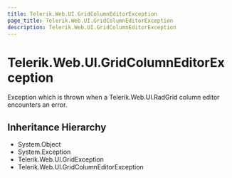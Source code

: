 ```yaml
---
title: Telerik.Web.UI.GridColumnEditorException
page_title: Telerik.Web.UI.GridColumnEditorException
description: Telerik.Web.UI.GridColumnEditorException
---
```


# Telerik.Web.UI.GridColumnEditorException

Exception which is thrown when a Telerik.Web.UI.RadGrid column editor encounters an error.

## Inheritance Hierarchy

* System.Object
* System.Exception
* Telerik.Web.UI.GridException
* Telerik.Web.UI.GridColumnEditorException


